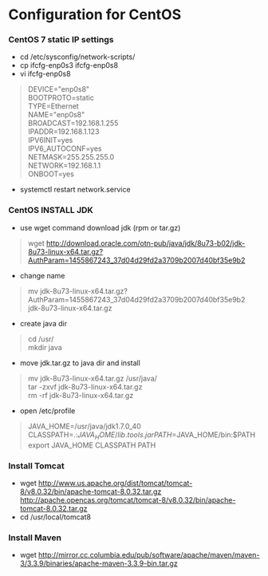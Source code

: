 # Configuration for CentOS


### CentOS 7 static IP settings
- cd /etc/sysconfig/network-scripts/
- cp ifcfg-enp0s3 ifcfg-enp0s8
- vi ifcfg-enp0s8
> DEVICE="enp0s8"  
  BOOTPROTO=static  
  TYPE=Ethernet  
  NAME="enp0s8"  
  BROADCAST=192.168.1.255  
  IPADDR=192.168.1.123  
  IPV6INIT=yes  
  IPV6_AUTOCONF=yes  
  NETMASK=255.255.255.0  
  NETWORK=192.168.1.1  
  ONBOOT=yes  
- systemctl restart network.service

### CentOS INSTALL JDK
- use wget command download jdk (rpm or tar.gz)
> wget http://download.oracle.com/otn-pub/java/jdk/8u73-b02/jdk-8u73-linux-x64.tar.gz?AuthParam=1455867243_37d04d29fd2a3709b2007d40bf35e9b2
- change name
> mv jdk-8u73-linux-x64.tar.gz\?AuthParam\=1455867243_37d04d29fd2a3709b2007d40bf35e9b2 jdk-8u73-linux-x64.tar.gz
- create java dir
> cd /usr/  
  mkdir java
- move jdk.tar.gz to java dir and install
> mv jdk-8u73-linux-x64.tar.gz /usr/java/  
> tar -zxvf jdk-8u73-linux-x64.tar.gz  
> rm -rf jdk-8u73-linux-x64.tar.gz
- open /etc/profile
> JAVA_HOME=/usr/java/jdk1.7.0_40  
  CLASSPATH=.:$JAVA_HOME/lib.tools.jar  
  PATH=$JAVA_HOME/bin:$PATH  
  export JAVA_HOME CLASSPATH PATH

### Install Tomcat
- wget http://www.us.apache.org/dist/tomcat/tomcat-8/v8.0.32/bin/apache-tomcat-8.0.32.tar.gz
http://apache.opencas.org/tomcat/tomcat-8/v8.0.32/bin/apache-tomcat-8.0.32.tar.gz
- cd /usr/local/tomcat8

### Install Maven
- wget http://mirror.cc.columbia.edu/pub/software/apache/maven/maven-3/3.3.9/binaries/apache-maven-3.3.9-bin.tar.gz